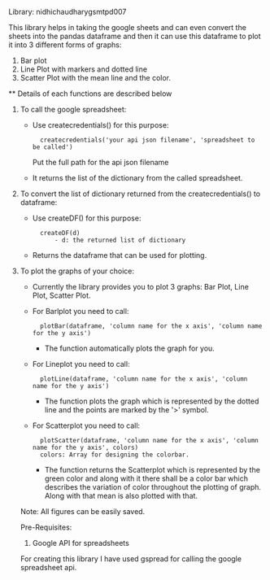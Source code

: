Library: nidhichaudharygsmtpd007

This library helps in taking the google sheets and can even convert the sheets into the pandas dataframe and then it can use this dataframe to plot it into 3 different forms of graphs:
1. Bar plot
2. Line Plot with markers and dotted line
3. Scatter Plot with the mean line and the color.

** Details of each functions are described below

1. To call the google spreadsheet:
    - Use createcredentials() for this purpose:
            
            createcredentials('your api json filename', 'spreadsheet to be called')
        Put the full path for the api json filename
    - It returns the list of the dictionary from the called spreadsheet.

2. To convert the list of dictionary returned from the createcredentials() to dataframe:
    - Use createDF() for this purpose:
            
            createDF(d) 
                - d: the returned list of dictionary
    - Returns the dataframe that can be used for plotting.

3. To plot the graphs of your choice:
    - Currently the library provides you to plot 3 graphs: Bar Plot, Line Plot, Scatter Plot.
   
    - For Barlplot you need to call:
          
            plotBar(dataframe, 'column name for the x axis', 'column name for the y axis')
        - The function automatically plots the graph for you.
    
    - For Lineplot you need to call:
            
            plotLine(dataframe, 'column name for the x axis', 'column name for the y axis')
         - The function plots the graph which is represented by the dotted line and the points are marked by the '>' symbol.

    - For Scatterplot you need to call:
            
            plotScatter(dataframe, 'column name for the x axis', 'column name for the y axis', colors)
            colors: Array for designing the colorbar.
        - The function returns the Scatterplot which is represented by the green color and along with it there shall be a color bar which describes the  variation of color throughout the plotting of graph. Along with that mean is also plotted with that.

    Note: All figures can be easily saved.

    Pre-Requisites:
    1. Google API for spreadsheets

    For creating this library I have used gspread for calling the google spreadsheet api.
    
